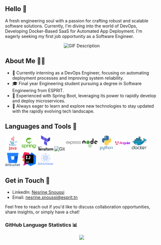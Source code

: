 ## Hello 👋

A fresh engineering soul with a passion for crafting robust and scalable software solutions. Currently, I'm diving into
the world of DevOps, Developing Docker-Based SaaS for Automated App Deployment. I'm eagerly seeking my first job opportunity as a Software Engineer.
<div align="center">
    <img src="https://media2.giphy.com/media/v1.Y2lkPTc5MGI3NjExeXBmbDVteXR6MmUydjJzM2hudHhpc3c3ZGF6NHIwcTVtZ241a2FxbSZlcD12MV9pbnRlcm5hbF9naWZfYnlfaWQmY3Q9Zw/hpXdHPfFI5wTABdDx9/giphy.webp" width="600" height="337" alt="GIF Description">
   
</div>



## About Me 👩‍💻

- 💼 Currently interning as a DevOps Engineer, focusing on automating deployment processes and improving system reliability.
- 🎓 Final year Engineering student pursuing a degree in Software Engineering from ESPRIT.
- 🚀 Experienced with Spring Boot, leveraging its power to rapidly develop and deploy microservices.
- 🌱 Always eager to learn and explore new technologies to stay updated with the rapidly evolving tech landscape.

## Languages and Tools 🚀

<img src="https://github.com/devicons/devicon/blob/master/icons/java/java-original-wordmark.svg" alt="Java" width="50" height="50"> <img src="https://github.com/devicons/devicon/blob/master/icons/spring/spring-original-wordmark.svg" alt="Spring" width="50" height="50"> <img src="https://github.com/devicons/devicon/blob/master/icons/terraform/terraform-original-wordmark.svg" alt="Terraform" width="50" height="50"> <img src="https://git-scm.com/images/logos/downloads/Git-Icon-1788C.png" alt="Git" width="50" height="50"> <img src="https://github.com/devicons/devicon/blob/master/icons/express/express-original-wordmark.svg" alt="Express.js" width="50" height="50"> <img src="https://github.com/devicons/devicon/blob/master/icons/nodejs/nodejs-original-wordmark.svg" alt="Node.js" width="50" height="50"> <img src="https://github.com/devicons/devicon/blob/master/icons/python/python-original-wordmark.svg" alt="Python" width="50" height="50"> <img src="https://github.com/devicons/devicon/blob/master/icons/angular/angular-original-wordmark.svg" alt="Angular" width="50" height="50"> <img src="https://github.com/devicons/devicon/blob/master/icons/docker/docker-original-wordmark.svg" alt="Docker" width="50" height="50"> <img src="https://github.com/devicons/devicon/blob/master/icons/bitbucket/bitbucket-original-wordmark.svg" alt="Bitbucket" width="50" height="50"> <img src="https://github.com/devicons/devicon/blob/master/icons/intellij/intellij-original.svg" alt="intellij" width="50" height="50"> <img src="https://github.com/devicons/devicon/blob/master/icons/kubernetes/kubernetes-line-wordmark.svg" alt="intellij" width="50" height="50">

## Get in Touch 📧

- LinkedIn: [Nesrine Snoussi](https://www.linkedin.com/in/nesrine-snoussi/)
- Email: [nesrine.snoussi@esprit.tn](mailto:youremail@example.com)

Feel free to reach out if you'd like to discuss collaboration opportunities, share insights, or simply have a chat!

### GitHub Language Statistics 📊

<div align="center">
   <img src="https://github-readme-stats.vercel.app/api/top-langs/?username=nesrine-snoussi&layout=compact&theme=vision-friendly-dark" />
</div>

